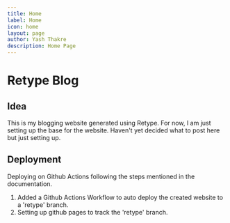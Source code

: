 ```yaml
---
title: Home
label: Home
icon: home
layout: page
author: Yash Thakre
description: Home Page
---
```


# Retype Blog

## Idea
This is my blogging website generated using Retype. For now, I am just setting up the 
base for the website. Haven't yet decided what to post here but just setting up. 

## Deployment
Deploying on Github Actions following the steps mentioned in the documentation.

1. Added a Github Actions Workflow to auto deploy the created website to a 'retype' branch.
2. Setting up github pages to track the 'retype' branch.
